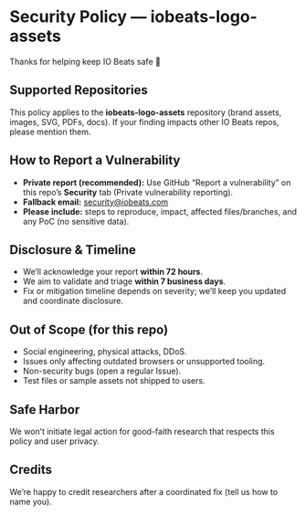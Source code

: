 # Security Policy — iobeats-logo-assets

Thanks for helping keep IO Beats safe 💙

## Supported Repositories
This policy applies to the **iobeats-logo-assets** repository (brand assets, images, SVG, PDFs, docs).
If your finding impacts other IO Beats repos, please mention them.

## How to Report a Vulnerability
- **Private report (recommended):** Use GitHub “Report a vulnerability” on this repo’s **Security** tab (Private vulnerability reporting).
- **Fallback email:** security@iobeats.com
- **Please include:** steps to reproduce, impact, affected files/branches, and any PoC (no sensitive data).

## Disclosure & Timeline
- We’ll acknowledge your report **within 72 hours**.
- We aim to validate and triage **within 7 business days**.
- Fix or mitigation timeline depends on severity; we’ll keep you updated and coordinate disclosure.

## Out of Scope (for this repo)
- Social engineering, physical attacks, DDoS.
- Issues only affecting outdated browsers or unsupported tooling.
- Non-security bugs (open a regular Issue).
- Test files or sample assets not shipped to users.

## Safe Harbor
We won’t initiate legal action for good-faith research that respects this policy and user privacy.

## Credits
We’re happy to credit researchers after a coordinated fix (tell us how to name you).
